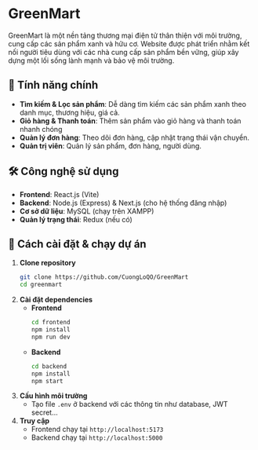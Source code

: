 # GreenMart

GreenMart là một nền tảng thương mại điện tử thân thiện với môi trường, cung cấp các sản phẩm xanh và hữu cơ. Website được phát triển nhằm kết nối người tiêu dùng với các nhà cung cấp sản phẩm bền vững, giúp xây dựng một lối sống lành mạnh và bảo vệ môi trường.

## 🚀 Tính năng chính
- **Tìm kiếm & Lọc sản phẩm**: Dễ dàng tìm kiếm các sản phẩm xanh theo danh mục, thương hiệu, giá cả.
- **Giỏ hàng & Thanh toán**: Thêm sản phẩm vào giỏ hàng và thanh toán nhanh chóng
- **Quản lý đơn hàng**: Theo dõi đơn hàng, cập nhật trạng thái vận chuyển.
- **Quản trị viên**: Quản lý sản phẩm, đơn hàng, người dùng.

## 🛠 Công nghệ sử dụng
- **Frontend**: React.js (Vite)
- **Backend**: Node.js (Express) & Next.js (cho hệ thống đăng nhập)
- **Cơ sở dữ liệu**: MySQL (chạy trên XAMPP)
- **Quản lý trạng thái**: Redux (nếu có)


## 📌 Cách cài đặt & chạy dự án
1. **Clone repository**
   ```bash
   git clone https://github.com/CuongLoQO/GreenMart
   cd greenmart
   ```
2. **Cài đặt dependencies**
   - **Frontend**
     ```bash
     cd frontend
     npm install
     npm run dev
     ```
   - **Backend**
     ```bash
     cd backend
     npm install
     npm start
     ```
3. **Cấu hình môi trường**
   - Tạo file `.env` ở backend với các thông tin như database, JWT secret...
4. **Truy cập**
   - Frontend chạy tại `http://localhost:5173`
   - Backend chạy tại `http://localhost:5000`


